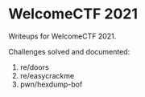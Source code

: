 # WelcomeCTF 2021

Writeups for WelcomeCTF 2021.

Challenges solved and documented:

1. re/doors
2. re/easycrackme
3. pwn/hexdump-bof